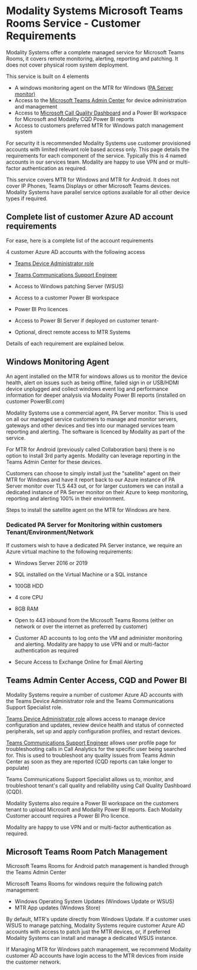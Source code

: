 # Modality Systems Microsoft Teams Rooms Service - Customer Requirements

Modality Systems offer a complete managed service for Microsoft Teams Rooms, it covers remote monitoring, alerting, reporting and patching. It does not cover physical room system deployment.

This service is built on 4 elements

- A windows monitoring agent on the MTR for Windows ([PA Server monitor)](https://www2.poweradmin.com/products/server-monitoring/)
- Access to the [Microsoft Teams Admin Center](https://docs.microsoft.com/en-us/microsoftteams/devices/device-management) for device administration and management 
- Access to [Microsoft Call Quality Dashboard](https://docs.microsoft.com/en-us/microsoftteams/turning-on-and-using-call-quality-dashboard) and a Power BI workspace for Microsoft and Modality CQD Power BI reports
- Access to customers preferred MTR for Windows patch management system

For security it is recommended Modality Systems use customer provisioned accounts with limited relevant role based access only. This page details the requirements for each component of the service. Typically this is 4 named accounts in our services team. Modality are happy to use VPN and or multi-factor authentication as required.

This service covers MTR for Windows and MTR for Android. It does not cover IP Phones, Teams Displays or other Microsoft Teams devices. Modality Systems have parallel service options available for all other device types if required.

## Complete list of customer Azure AD account requirements

For ease, here is a complete list of the account requirements

4 customer Azure AD accounts with the following access

- [Teams Device Administrator role](https://docs.microsoft.com/en-us/microsoftteams/using-admin-roles) 

- [Teams Communications Support Engineer](https://docs.microsoft.com/en-us/microsoftteams/using-admin-roles)
- Access to Windows patching Server (WSUS)
- Access to a customer Power BI workspace
- Power BI Pro licences
- Access to Power BI Server if deployed on customer tenant-
- Optional, direct remote access to MTR Systems

Details of each requirement are explained below.

## Windows Monitoring Agent

An agent installed on the MTR for windows allows us to monitor the device health, alert on issues such as being offline, failed sign in or USB/HDMI device unplugged and collect windows event log and performance information for deeper analysis via Modality Power BI reports (installed on customer PowerBI.com)

Modality Systems use a commercial agent, PA Server monitor. This is used on all our managed service customers to manage and monitor servers, gateways and other devices and ties into our managed services team reporting and alerting. The software is licenced by Modality as part of the service.

For MTR for Android (previously called Collaboration bars) there is no option to install 3rd party agents. Modality can leverage reporting in the Teams Admin Center for these devices.

Customers can choose to simply install just the "satellite" agent on their MTR for Windows and have it report back to our Azure instance of PA Server monitor over TLS 443 out, or for larger customers we can install a dedicated instance of PA Server monitor on their Azure to keep monitoring, reporting and alerting 100% in their environment.

Steps to install the satellite agent on the MTR for Windows are here.



### Dedicated PA Server for Monitoring within customers Tenant/Environment/Network

If customers wish to have a dedicated PA Server instance, we require an Azure virtual machine to the following requirements:

- Windows Server 2016 or 2019

- SQL installed on the Virtual Machine or a SQL instance

- 100GB HDD

- 4 core CPU

- 8GB RAM

- Open to 443 inbound from the Microsoft Teams Rooms (either on network or over the internet as preferred by customer)

- Customer AD accounts to log onto the VM and administer monitoring and alerting. Modality are happy to use VPN and or multi-factor authentication as required

- Secure Access to Exchange Online for Email Alerting

  

## Teams Admin Center Access, CQD and Power BI

Modality Systems require a number of customer Azure AD accounts with the Teams Device Administrator role and the Teams Communications Support Specialist role.

[Teams Device Administrator role](https://docs.microsoft.com/en-us/microsoftteams/using-admin-roles) allows access to manage device configuration and updates, review device health and status of connected peripherals, set up and apply configuration profiles, and restart devices.

[Teams Communications Support Engineer](https://docs.microsoft.com/en-us/microsoftteams/using-admin-roles) allows user profile page for troubleshooting calls in Call Analytics for the specific user being searched for. This is used to troubleshoot any quality issues from Teams Admin Center as soon as they are reported (CQD reports can take longer to populate)

Teams Communications Support Specialist allows us to, monitor, and troubleshoot tenant's call quality and reliability using Call Quality Dashboard (CQD).

Modality Systems also require a Power BI workspace on the customers tenant to upload Microsoft and Modality Power BI reports. Each Modality Customer account requires a Power BI Pro licence.

Modality are happy to use VPN and or multi-factor authentication as required.



## Microsoft Teams Room Patch Management

Microsoft Teams Rooms for Android patch management is handled through the Teams Admin Center

Microsoft Teams Rooms for windows require the following patch management:

- Windows Operating System Updates (Windows Update or WSUS)
- MTR App updates (Windows Store)

By default, MTR's update directly from Windows Update. If a customer uses WSUS to manage patching, Modality Systems require customer Azure AD accounts with access to patch just the MTR devices, or, if preferred Modality Systems can install and manage a dedicated WSUS instance.

If Managing MTR for Windows patch management, we recommend Modality customer AD accounts have login access to the MTR devices from inside the customer network.

